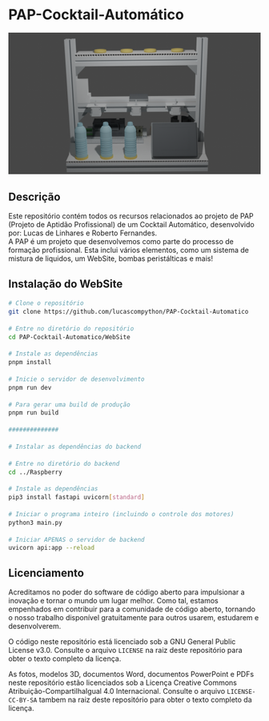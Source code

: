 # PAP-Cocktail-Automático
<div align="center">
    <img src="./Fotos/foto3d_frente.webp" />
</div>


## Descrição

Este repositório contém todos os recursos relacionados ao projeto de PAP (Projeto de Aptidão Profissional) de um Cocktail Automático, desenvolvido por: Lucas de Linhares e Roberto Fernandes.  
A PAP é um projeto que desenvolvemos como parte do processo de formação profissional.    Esta inclui vários elementos, como um sistema de mistura de liquidos, um WebSite, bombas peristálticas e mais!


## Instalação do WebSite

```bash
# Clone o repositório
git clone https://github.com/lucascompython/PAP-Cocktail-Automatico

# Entre no diretório do repositório
cd PAP-Cocktail-Automatico/WebSite

# Instale as dependências
pnpm install

# Inicie o servidor de desenvolvimento
pnpm run dev

# Para gerar uma build de produção
pnpm run build

##############

# Instalar as dependências do backend

# Entre no diretório do backend
cd ../Raspberry

# Instale as dependências
pip3 install fastapi uvicorn[standard]

# Iniciar o programa inteiro (incluindo o controle dos motores)
python3 main.py

# Iniciar APENAS o servidor de backend
uvicorn api:app --reload
```

## Licenciamento

Acreditamos no poder do software de código aberto para impulsionar a inovação e tornar o mundo um lugar melhor. Como tal, estamos empenhados em contribuir para a comunidade de código aberto, tornando o nosso trabalho disponível gratuitamente para outros usarem, estudarem e desenvolverem.

O código neste repositório está licenciado sob a GNU General Public License v3.0. Consulte o arquivo `LICENSE` na raiz deste repositório para obter o texto completo da licença.

As fotos, modelos 3D, documentos Word, documentos PowerPoint e PDFs neste repositório estão licenciados sob a Licença Creative Commons Atribuição-CompartilhaIgual 4.0 Internacional. Consulte o arquivo `LICENSE-CC-BY-SA` tambem na raiz deste repositório para obter o texto completo da licença.

